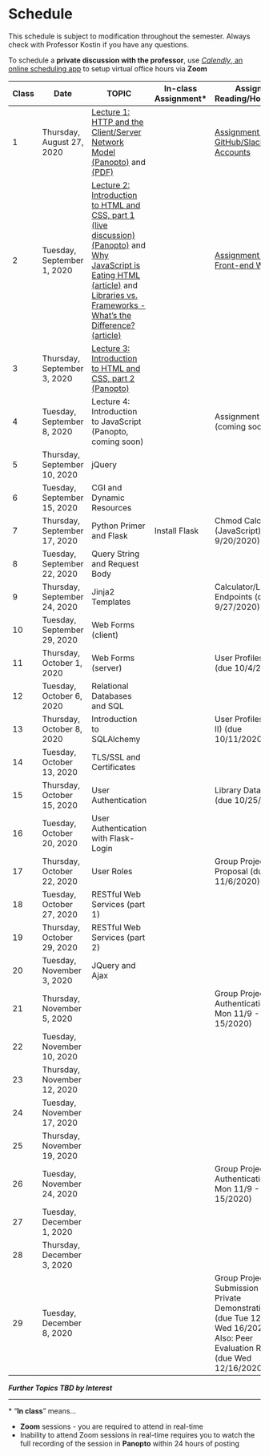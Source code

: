 # Schedule
This schedule is subject to modification throughout the semester. Always check with Professor Kostin if you have any questions.

To schedule a **private discussion with the professor**, use [*Calendly*, an online scheduling app](https://calendly.com/rkostin) to setup virtual office hours via **Zoom**

| Class | Date                         | TOPIC                                                        | In-class Assignment* | Assigned Reading/Homework                                    |
| ----- | ---------------------------- | ------------------------------------------------------------ | -------------------- | ------------------------------------------------------------ |
| 1     | Thursday, August 27, 2020    | [Lecture 1: HTTP and the Client/Server Network Model (Panopto)](https://rochester.hosted.panopto.com/Panopto/Pages/Viewer.aspx?id=8c2473c1-4d2b-4c7f-a834-ac1e0130097b) and [(PDF)](01-http_client-server/http_client-server.pdf) |                      | [Assignment 1: GitHub/Slack Accounts](assignment01-github-slack/instructions.md) |
| 2     | Tuesday, September 1, 2020   | [Lecture 2: Introduction to HTML and CSS, part 1 (live discussion) (Panopto)](https://rochester.hosted.panopto.com/Panopto/Pages/Viewer.aspx?id=733cbec6-e714-4218-80ea-ac29017ef037) and [Why JavaScript is Eating HTML (article)](https://css-tricks.com/why-javascript-is-eating-html/) and [Libraries vs. Frameworks - What’s the Difference? (article)](https://medium.com/better-programming/libraries-vs-frameworks-whats-the-difference-5f28c53dcffe) |                      | [Assignment 2: Basic Front-end Webpage](assignment02-basic-front-end-webpage/instructions.md) |
| 3     | Thursday, September 3, 2020  | [Lecture 3: Introduction to HTML and CSS, part 2 (Panopto)](https://rochester.hosted.panopto.com/Panopto/Pages/Viewer.aspx?id=252e69f5-3e8a-420e-9683-ac2b0164451d) |                      |                                                              |
| 4     | Tuesday, September 8, 2020   | Lecture 4: Introduction to JavaScript (Panopto, coming soon) |                      | Assignment 3 (coming soon)                                   |
| 5     | Thursday, September 10, 2020 | jQuery                                                       |                      |                                                              |
| 6     | Tuesday, September 15, 2020  | CGI and Dynamic Resources                                    |                      |                                                              |
| 7     | Thursday, September 17, 2020 | Python Primer and Flask                                      | Install Flask        | Chmod Calculator (JavaScript) (due 9/20/2020)                |
| 8     | Tuesday, September 22, 2020  | Query String and Request Body                                |                      |                                                              |
| 9     | Thursday, September 24, 2020 | Jinja2 Templates                                             |                      | Calculator/Lotto Endpoints (due 9/27/2020)                   |
| 10    | Tuesday, September 29, 2020  | Web Forms (client)                                           |                      |                                                              |
| 11    | Thursday, October 1, 2020    | Web Forms (server)                                           |                      | User Profiles (Part I) (due 10/4/2020)                       |
| 12    | Tuesday, October 6, 2020     | Relational Databases and SQL                                 |                      |                                                              |
| 13    | Thursday, October 8, 2020    | Introduction to SQLAlchemy                                   |                      | User Profiles (Part II) (due 10/11/2020)                     |
| 14    | Tuesday, October 13, 2020    | TLS/SSL and Certificates                                     |                      |                                                              |
| 15    | Thursday, October 15, 2020   | User Authentication                                          |                      | Library Database (due 10/25/2020)                            |
| 16    | Tuesday, October 20, 2020    | User Authentication with  Flask-Login                        |                      |                                                              |
| 17    | Thursday, October 22, 2020   | User Roles                                                   |                      | Group Project Proposal (due Fri 11/6/2020)                   |
| 18    | Tuesday, October 27, 2020    | RESTful Web Services (part 1)                                |                      |                                                              |
| 19    | Thursday, October 29, 2020   | RESTful Web Services (part 2)                                |                      |                                                              |
| 20    | Tuesday, November 3, 2020    | JQuery and Ajax                                              |                      |                                                              |
| 21    | Thursday, November 5, 2020   |                                                              |                      | Group Project Authentication (due Mon 11/9 - Sun 15/2020)    |
| 22    | Tuesday, November 10, 2020   |                                                              |                      |                                                              |
| 23    | Thursday, November 12, 2020  |                                                              |                      |                                                              |
| 24    | Tuesday, November 17, 2020   |                                                              |                      |                                                              |
| 25    | Thursday, November 19, 2020  |                                                              |                      |                                                              |
| 26    | Tuesday, November 24, 2020   |                                                              |                      | Group Project Authentication (due Mon 11/9 - Sun 15/2020)    |
| 27    | Tuesday, December 1, 2020    |                                                              |                      |                                                              |
| 28    | Thursday, December 3, 2020   |                                                              |                      |                                                              |
| 29    | Tuesday, December 8, 2020    |                                                              |                      | Group Project Submission and Private Demonstrations (due Tue 12/8 - Wed 16/2020)<br>Also: Peer Evaluation Rubric (due Wed 12/16/2020) |

***Further Topics TBD by Interest***

<hr>

\* “**In class**” means…

- **Zoom** sessions - you are required to attend in real-time
- Inability to attend Zoom sessions in real-time requires you to watch the full recording of the session in **Panopto** within 24 hours of posting

